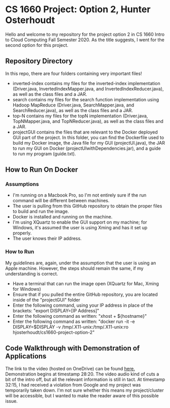 # CS 1660 Project: Option 2, Hunter Osterhoudt
Hello and welcome to my repository for the project option 2 in CS 1660 Intro to Cloud Computing Fall Semester 2020. As the title suggests, I went for the second option for this project.

## Repository Directory
In this repo, there are four folders containing very important files! 

- inverted-index contains my files for the inverted-index implementation (Driver.java, InvertedIndexMapper.java, and InvertedIndexReducer.java), as well as the class files and a JAR.
- search contains my files for the search function implementation using Hadoop MapReduce (Driver.java, SearchMapper.java, and SearchReducer.java), as well as the class files and a JAR.
- top-N contains my files for the topN implementation (Driver.java, TopNMapper.java, and TopNReducer.java), as well as the class files and a JAR.
- projectGUI contains the files that are relevant to the Docker deployed GUI part of the project. In this folder, you can find the Dockerfile used to build my Docker image, the Java file for my GUI (projectUI.java), the JAR to run my GUI on Docker (projectUIwithDependencies.jar), and a guide to run my program (guide.txt).

## How to Run On Docker
### Assumptions
- I'm running on a Macbook Pro, so I'm not entirely sure if the run command will be different between machines.
- The user is pulling from this GitHub repository to obtain the proper files to build and run the image.
- Docker is installed and running on the machine.
- I'm using XQuartz to enable the GUI support on my machine; for Windows, it's assumed the user is using Xming and has it set up properly.
- The user knows their IP address.

### How to Run
My guidelines are, again, under the assumption that the user is using an Apple machine. However, the steps should remain the same, if my understanding is correct.
- Have a terminal that can run the image open (XQuartz for Mac, Xming for Windows)
- Ensure that if you pulled the entire GitHub repository, you are located inside of the "projectGUI" folder
- Enter the following command, using your IP address in place of the brackets: "export DISPLAY=[IP Address]"
- Enter the following command as written: "xhost + ${hostname}"
- Enter the following command as written: "docker run -it -e DISPLAY=$DISPLAY -v /tmp/.X11-unix:/tmp/.X11-unix:ro hjosterhoudt/cs1660-project-option-2"

## Code Walkthrough with Demonstration of Applications
The link to the video (hosted on OneDrive) can be found [here.](https://pitt-my.sharepoint.com/:v:/g/personal/hjo6_pitt_edu/EVUjH0GqBBFLosVXmDev4ioB00D8psLpQ9LPkfKg9-to9g?e=xZfkEc) Demonstration begins at timestamp 28:20. The video audio kind of cuts a bit of the intro off, but all the relevant information is still in tact. At timestamp 32:15, I had received a violation from Google and my project was temporarily taken down. I'm not sure whether this means my project/cluster will be accessible, but I wanted to make the reader aware of this possible issue.
